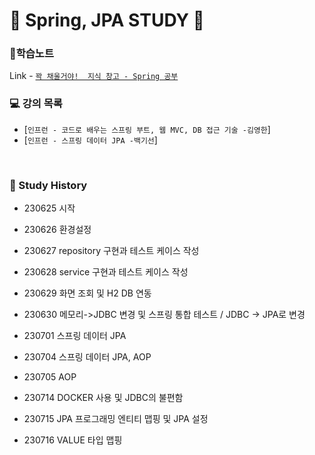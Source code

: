 
# 🐜 Spring, JPA STUDY 🐝

### 📝학습노트
 Link - [`꽉 채울거야!  지식 창고 - Spring 공부`](https://secretj.notion.site/de13558d517c49dfa201b9b2ee4ef1fa?v=9a56cc45dbb6457cbb5abf3def4ef061&pvs=4)
<br>


### 💻 강의 목록
  - [`인프런 - 코드로 배우는 스프링 부트, 웹 MVC, DB 접근 기술 -김영한`]
  - [`인프런 - 스프링 데이터 JPA -백기선`]

<br>

### :star2: Study History

- 230625 시작

- 230626 환경설정

- 230627 repository 구현과 테스트 케이스 작성

- 230628 service 구현과 테스트 케이스 작성

- 230629 화면 조회 및 H2 DB 연동

- 230630 메모리->JDBC 변경 및 스프링 통합 테스트 /  JDBC -> JPA로 변경

- 230701 스프링 데이터 JPA

- 230704 스프링 데이터 JPA, AOP

- 230705 AOP

- 230714 DOCKER 사용 및 JDBC의 불편함

- 230715 JPA 프로그래밍 엔티티 맵핑 및 JPA 설정

- 230716 VALUE 타입 맵핑
  
